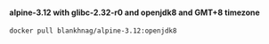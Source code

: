 #### alpine-3.12 with glibc-2.32-r0 and openjdk8 and GMT+8 timezone

```shell script
docker pull blankhnag/alpine-3.12:openjdk8
```